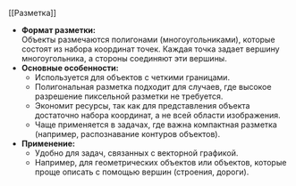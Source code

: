 [[Разметка]]
- **Формат разметки:**  
    Объекты размечаются полигонами (многоугольниками), которые состоят из набора координат точек. Каждая точка задает вершину многоугольника, а стороны соединяют эти вершины.
- **Основные особенности:**
    - Используется для объектов с четкими границами.
    - Полигональная разметка подходит для случаев, где высокое разрешение пиксельной разметки не требуется.
    - Экономит ресурсы, так как для представления объекта достаточно набора координат, а не всей области изображения.
    - Чаще применяется в задачах, где важна компактная разметка (например, распознавание контуров объектов).
- **Применение:**
    - Удобно для задач, связанных с векторной графикой.
    - Например, для геометрических объектов или объектов, которые проще описать с помощью вершин (строения, дороги).


